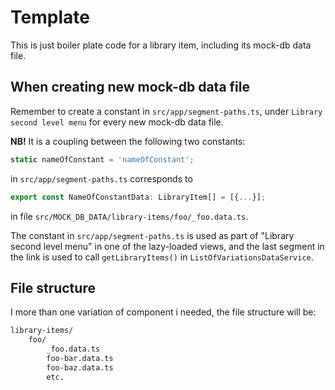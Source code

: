 # Template

This is just boiler plate code for a library item, including its mock-db data file.

## When creating new mock-db data file

Remember to create a constant in `src/app/segment-paths.ts`, under `Library second level menu` for every new mock-db data file.

**NB!** It is a coupling between the following two constants:

```ts
static nameOfConstant = 'nameOfConstant';
```

in `src/app/segment-paths.ts` corresponds to

```ts
export const NameOfConstantData: LibraryItem[] = [{...}];
```

in file `src/MOCK_DB_DATA/library-items/foo/_foo.data.ts`.

The constant in `src/app/segment-paths.ts` is used as part of "Library second level menu" in one of the lazy-loaded views, and the last segment in the link is used to call `getLibraryItems()` in `ListOfVariationsDataService`.

## File structure

I more than one variation of component i needed, the file structure will be:

```bash
library-items/
    foo/
        _foo.data.ts
        foo-bar.data.ts
        foo-baz.data.ts
        etc.
```

